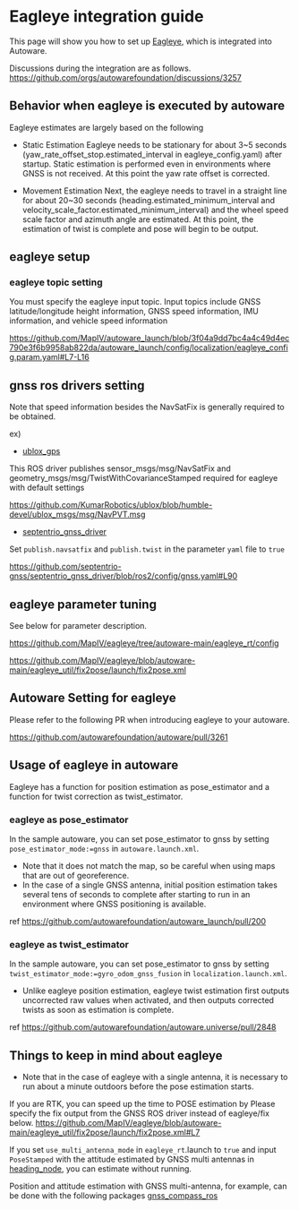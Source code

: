 # Eagleye integration guide

This page will show you how to set up [Eagleye](https://github.com/MapIV/eagleye), which is integrated into Autoware.

Discussions during the integration are as follows.
https://github.com/orgs/autowarefoundation/discussions/3257

## Behavior when eagleye is executed by autoware

 Eagleye estimates are largely based on the following

- Static Estimation
Eagleye needs to be stationary for about 3~5 seconds (yaw_rate_offset_stop.estimated_interval in eagleye_config.yaml) after startup. Static estimation is performed even in environments where GNSS is not received. At this point the yaw rate offset is corrected.

- Movement Estimation
Next, the eagleye needs to travel in a straight line for about 20~30 seconds (heading.estimated_minimum_interval and velocity_scale_factor.estimated_minimum_interval) and the wheel speed scale factor and azimuth angle are estimated. At this point, the estimation of twist is complete and pose will begin to be output.

## eagleye setup

### eagleye topic setting

You must specify the eagleye input topic.
Input topics include GNSS latitude/longitude height information, GNSS speed information, IMU information, and vehicle speed information

https://github.com/MapIV/autoware_launch/blob/3f04a9dd7bc4a4c49d4ec790e3f6b9958ab822da/autoware_launch/config/localization/eagleye_config.param.yaml#L7-L16

## gnss ros drivers setting

Note that speed information besides the NavSatFix is generally required to be obtained.

ex)
 - [ublox_gps](https://github.com/KumarRobotics/ublox/tree/humble-devel/ublox_gps)

This ROS driver publishes sensor_msgs/msg/NavSatFix and geometry_msgs/msg/TwistWithCovarianceStamped required for eagleye with default settings

https://github.com/KumarRobotics/ublox/blob/humble-devel/ublox_msgs/msg/NavPVT.msg

 - [septentrio_gnss_driver](https://github.com/septentrio-gnss/septentrio_gnss_driver/tree/ros2)

Set `publish.navsatfix` and `publish.twist` in the parameter `yaml` file to `true`

https://github.com/septentrio-gnss/septentrio_gnss_driver/blob/ros2/config/gnss.yaml#L90

## eagleye parameter tuning

See below for parameter description.

https://github.com/MapIV/eagleye/tree/autoware-main/eagleye_rt/config

https://github.com/MapIV/eagleye/blob/autoware-main/eagleye_util/fix2pose/launch/fix2pose.xml

## Autoware Setting for eagleye

Please refer to the following PR when introducing eagleye to your autoware.

https://github.com/autowarefoundation/autoware/pull/3261

## Usage of eagleye in autoware

Eagleye has a function for position estimation as pose_estimator and a function for twist correction as twist_estimator.

### eagleye as pose_estimator

In the sample autoware, you can set pose_estimator to gnss by setting `pose_estimator_mode:=gnss` in `autoware.launch.xml`.

- Note that it does not match the map, so be careful when using maps that are out of georeference.
- In the case of a single GNSS antenna, initial position estimation takes several tens of seconds to complete after starting to run in an environment where GNSS positioning is available.

ref
https://github.com/autowarefoundation/autoware_launch/pull/200



### eagleye as twist_estimator

In the sample autoware, you can set pose_estimator to gnss by setting `twist_estimator_mode:=gyro_odom_gnss_fusion` in `localization.launch.xml`.

- Unlike eagleye position estimation, eagleye twist estimation first outputs uncorrected raw values when activated, and then outputs corrected twists as soon as estimation is complete.


ref
https://github.com/autowarefoundation/autoware.universe/pull/2848

## Things to keep in mind about eagleye

- Note that in the case of eagleye with a single antenna, it is necessary to run about a minute outdoors  before the pose estimation starts.

If you are RTK, you can speed up the time to POSE estimation by
Please specify the fix output from the GNSS ROS driver instead of eagleye/fix below.
https://github.com/MapIV/eagleye/blob/autoware-main/eagleye_util/fix2pose/launch/fix2pose.xml#L7

If you set `use_multi_antenna_mode` in `eagleye_rt`.launch to `true` and input `PoseStamped` with the attitude estimated by GNSS multi antennas in [heading_node](https://github.com/MapIV/eagleye/blob/develop-ros2/eagleye_rt/launch/eagleye_rt.launch.xml#L42-L55), you can estimate without running.

Position and attitude estimation with GNSS multi-antenna, for example, can be done with the following packages
[gnss_compass_ros](https://github.com/MapIV/gnss_compass_ros/tree/main-ros2)
